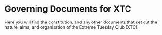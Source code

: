# Governing Documents for XTC

Here you will find the constitution, and any other documents that set out the nature, aims, and organisation of the Extreme Tuesday Club (XTC).
